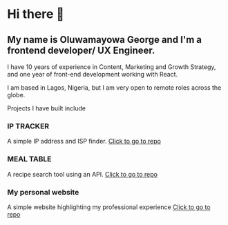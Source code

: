 # Hi there 👋

## My name is Oluwamayowa George and I'm a frontend developer/ UX Engineer. 

I have 10 years of experience in Content, Marketing and Growth Strategy, and one year of front-end development working with React.

I am based in Lagos, Nigeria, but I am very open to remote roles across the globe.

Projects I have built include

### IP TRACKER

A simple IP address and ISP finder. [Click to go to repo](https://github.com/mayowana/ip-tracker)

### MEAL TABLE

A recipe search tool using an API. [Click to go to repo](https://github.com/mayowana/mealtable)

### My personal website

A simple website highlighting my professional experience [Click to go to repo](https://github.com/mayowana/personalpage)
<!--
**mayowana/mayowana** is a ✨ _special_ ✨ repository because its `README.md` (this file) appears on your GitHub profile.

